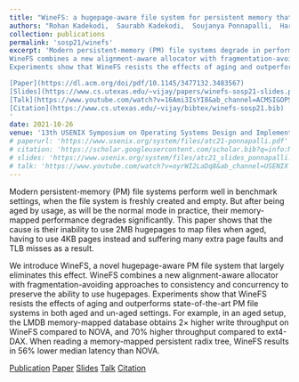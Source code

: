 ```yaml
---
title: "WineFS: a hugepage-aware file system for persistent memory that ages gracefully"
authors: "Rohan Kadekodi,  Saurabh Kadekodi,  Soujanya Ponnapalli,  Harshad Shirwadkar,  Gregory Ganger,  Aasheesh Kolli,  Vijay Chidambaram"
collection: publications
permalink: 'sosp21/winefs'
excerpt: 'Modern persistent-memory (PM) file systems degrade in performance with usage due to their inability to use hugepages. This paper introduces WineFS, a novel hugepage-aware PM file system that largely eliminates this effect.
WineFS combines a new alignment-aware allocator with fragmentation-avoiding approaches to consistency and concurrency to preserve the ability to use hugepages.
Experiments show that WineFS resists the effects of aging and outperforms state-of-the-art PM file systems in both aged and un-aged settings.\\

[Paper](https://dl.acm.org/doi/pdf/10.1145/3477132.3483567)
[Slides](https://www.cs.utexas.edu/~vijay/papers/winefs-sosp21-slides.pdf)
[Talk](https://www.youtube.com/watch?v=16Ami3IsYI8&ab_channel=ACMSIGOPS)
[Citation](https://www.cs.utexas.edu/~vijay/bibtex/winefs-sosp21.bib)
'
date: 2021-10-26
venue: '13th USENIX Symposium on Operating Systems Design and Implementation (OSDI)'
# paperurl: 'https://www.usenix.org/system/files/atc21-ponnapalli.pdf'
# citation: 'https://scholar.googleusercontent.com/scholar.bib?q=info:NIvCRZAdxToJ:scholar.google.com/&output=citation&scisdr=ClE48TFbEPS13UX2tRg:AFWwaeYAAAAAZejwrRjGIK6bzK9zu2owfCzohDg&scisig=AFWwaeYAAAAAZejwrSlgAQcwDgpjj6iKBXWs82U&scisf=4&ct=citation&cd=-1&hl=en'
# slides: 'https://www.usenix.org/system/files/atc21_slides_ponnapalli.pdf'
# talk: 'https://www.youtube.com/watch?v=oyrWI2LaDq8&ab_channel=USENIX'
---
```


Modern persistent-memory (PM) file systems perform well in benchmark settings, when the file system is freshly created and empty.
But after being aged by usage, as will be the normal mode in practice, their memory-mapped performance degrades significantly.
This paper shows that the cause is their inability to use 2MB hugepages to map files when aged,
having to use 4KB pages instead and suffering many extra page faults and TLB misses as a result.

We introduce WineFS, a novel hugepage-aware PM file system that largely eliminates this effect.
WineFS combines a new alignment-aware allocator with fragmentation-avoiding approaches to consistency and concurrency to preserve the ability to use hugepages. 
Experiments show that WineFS resists the effects of aging and outperforms state-of-the-art PM file systems in both aged and un-aged settings.
For example, in an aged setup, the LMDB memory-mapped database obtains 2× higher write throughput on WineFS compared to NOVA, and 70% higher throughput compared to ext4-DAX.
When reading a memory-mapped persistent radix tree, WineFS results in 56% lower median latency than NOVA.

[Publication](https://dl.acm.org/doi/10.1145/3477132.3483567)
[Paper](https://dl.acm.org/doi/pdf/10.1145/3477132.3483567)
[Slides](https://www.cs.utexas.edu/~vijay/papers/winefs-sosp21-slides.pdf)
[Talk](https://www.youtube.com/watch?v=16Ami3IsYI8&ab_channel=ACMSIGOPS)
[Citation](https://www.cs.utexas.edu/~vijay/bibtex/winefs-sosp21.bib)
